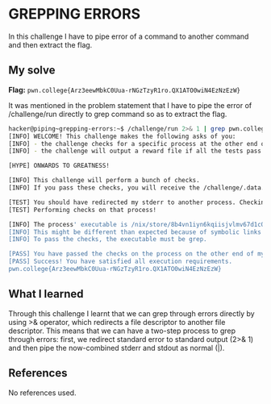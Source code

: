 # GREPPING ERRORS
In this challenge I have to pipe error of a command to another command and then extract the flag.

## My solve
**Flag:** `pwn.college{Arz3eewMbkC0Uua-rNGzTzyR1ro.QX1ATO0wiN4EzNzEzW}`

It was mentioned in the problem statement that I have to pipe the error of /challenge/run directly to grep command so as to extract the flag.
```bash
hacker@piping~grepping-errors:~$ /challenge/run 2>& 1 | grep pwn.college
[INFO] WELCOME! This challenge makes the following asks of you:
[INFO] - the challenge checks for a specific process at the other end of stderr : grep
[INFO] - the challenge will output a reward file if all the tests pass : /challenge/.data.txt

[HYPE] ONWARDS TO GREATNESS!

[INFO] This challenge will perform a bunch of checks.
[INFO] If you pass these checks, you will receive the /challenge/.data.txt file.

[TEST] You should have redirected my stderr to another process. Checking...
[TEST] Performing checks on that process!

[INFO] The process' executable is /nix/store/8b4vn1iyn6kqiisjvlmv67d1c0p3j6wj-gnugrep-3.11/bin/grep.
[INFO] This might be different than expected because of symbolic links (for example, from /usr/bin/python to /usr/bin/python3 to /usr/bin/python3.8).
[INFO] To pass the checks, the executable must be grep.

[PASS] You have passed the checks on the process on the other end of my stderr!
[PASS] Success! You have satisfied all execution requirements.
pwn.college{Arz3eewMbkC0Uua-rNGzTzyR1ro.QX1ATO0wiN4EzNzEzW}
```

## What I learned
Through this challenge I learnt that we can grep through errors directly by using  >& operator, which redirects a file descriptor to another file descriptor. This means that we can have a two-step process to grep through errors: first, we redirect standard error to standard output (2>& 1) and then pipe the now-combined stderr and stdout as normal (|).

## References
No references used.

